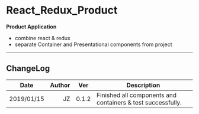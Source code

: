 # React_Redux_Product

**Product Application**

- combine react &amp; redux
- separate Container and Presentational components from project

---

## ChangeLog

| Date       | Author | Ver   | Description                                                 |
| ---------- | -----: | ----- | ----------------------------------------------------------- |
| 2019/01/15 |     JZ | 0.1.2 | Finished all components and containers & test successfully. |
